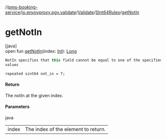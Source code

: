 //[pms-booking-service](../../../../index.md)/[io.envoyproxy.pgv.validate](../../index.md)/[Validate](../index.md)/[SInt64Rules](index.md)/[getNotIn](get-not-in.md)

# getNotIn

[java]\
open fun [getNotIn](get-not-in.md)(index: [Int](https://kotlinlang.org/api/core/kotlin-stdlib/kotlin/-int/index.html)): [Long](https://kotlinlang.org/api/core/kotlin-stdlib/kotlin/-long/index.html)

```kotlin
NotIn specifies that this field cannot be equal to one of the specified
values

```
`repeated sint64 not_in = 7;`

#### Return

The notIn at the given index.

#### Parameters

java

| | |
|---|---|
| index | The index of the element to return. |
